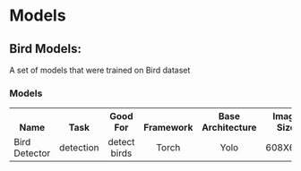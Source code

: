 # Models


## Bird Models:

A set of models that were trained on Bird dataset 

### Models

<table><tbody>
<!-- START TABLE -->
<!-- TABLE HEADER -->
<th valign="bottom">Name</th>
<th valign="bottom">Task</th>
<th valign="bottom">Good For</th>
<th valign="bottom">Framework</th>
<th valign="bottom">Base Architecture</th>
<th valign="bottom">Image Size</th>
<th valign="bottom">Version</th>
<th valign="bottom">Extra</th>
<th valign="bottom">Download</th>



<tr><td align="left">Bird Detector</td>
<td align="center">detection</td>
<td align="center">detect birds</td>
<td align="center">Torch</td>
<td align="center">Yolo</td>
<td align="center">608X608</td>
<td align="center">1</td>
<td align="center"></td>
<td align="center"><a href="https://drive.google.com/drive/folders/1LhcJ2_qdjrDZWMyOqLOs63eSoeWTE8Oc?usp=sharing">Download</a>
</tr>

</tbody></table>



